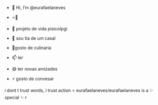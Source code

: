 - 👋 Hi, I’m @eurafaelaneves
-  ⭐️🪬
- 🌱 projeto de vida pisicolpgi
- 🎀 sou tia de um casal
- 💞️gosto de culinaria
  
- 📫 ler
- 😄 ter novas amizades
- ⚡ gosto de convesar

i dont t trust words, i trust action ⭐️
eurafaelaneves/eurafaelaneves is a ✨ special ✨ r
